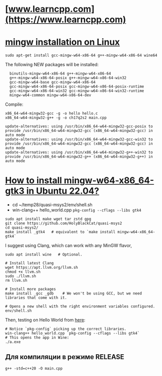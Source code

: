 # [www.learncpp.com](https://www.learncpp.com)


# [mingw installation on Linux](https://stackoverflow.com/questions/39622501/mingw-installation-on-linux)
```
sudo apt-get install gcc-mingw-w64-x86-64 g++-mingw-w64-x86-64 wine64
```
The following NEW packages will be installed:
```
  binutils-mingw-w64-x86-64 g++-mingw-w64-x86-64
  g++-mingw-w64-x86-64-posix g++-mingw-w64-x86-64-win32
  gcc-mingw-w64-base gcc-mingw-w64-x86-64
  gcc-mingw-w64-x86-64-posix gcc-mingw-w64-x86-64-posix-runtime
  gcc-mingw-w64-x86-64-win32 gcc-mingw-w64-x86-64-win32-runtime
  mingw-w64-common mingw-w64-x86-64-dev
```

Compile:
```
x86_64-w64-mingw32-gcc -g -o hello hello.c
x86_64-w64-mingw32-g++ -g -o ch17q2s2 main.cpp

update-alternatives: using /usr/bin/x86_64-w64-mingw32-gcc-posix to provide /usr/bin/x86_64-w64-mingw32-gcc (x86_64-w64-mingw32-gcc) in auto mode
update-alternatives: using /usr/bin/x86_64-w64-mingw32-gcc-win32 to provide /usr/bin/x86_64-w64-mingw32-gcc (x86_64-w64-mingw32-gcc) in auto mode
update-alternatives: using /usr/bin/x86_64-w64-mingw32-g++-win32 to provide /usr/bin/x86_64-w64-mingw32-g++ (x86_64-w64-mingw32-g++) in auto mode
```

# [How to install mingw-w64-x86_64-gtk3 in Ubuntu 22.04?](https://askubuntu.com/questions/1451704/how-to-install-mingw-w64-x86-64-gtk3-in-ubuntu-22-04)
- cd ~/temp28/quasi-msys2/env/shell.sh
- win-clang++ hello_world.cpp `pkg-config --cflags --libs gtk4`

```
sudo apt install make wget tar zstd gpg
git clone https://github.com/HolyBlackCat/quasi-msys2
cd quasi-msys2/
make install _gtk4   # equivalent to `make install mingw-w64-x86_64-gtk4`
```

I suggest using Clang, which can work with any MinGW flavor,
```
sudo apt install wine   # Optional.

# Install latest Clang
wget https://apt.llvm.org/llvm.sh
chmod +x llvm.sh
sudo ./llvm.sh
rm llvm.sh

# Install more packages
make install _gcc _gdb    # We won't be using GCC, but we need libraries that come with it.

# Opens a new shell with the right environment variables configured.
env/shell.sh
```
Then, testing on Hello World from [here](https://www.gtk.org/docs/getting-started/hello-world):
```
# Notice `pkg-config` picking up the correct libraries.
win-clang++ hello_world.cpp `pkg-config --cflags --libs gtk4`
# This opens the app in Wine:
./a.exe
```

## Для компиляции в режиме RELEASE
```
g++ -std=c++20 -O main.cpp
```
